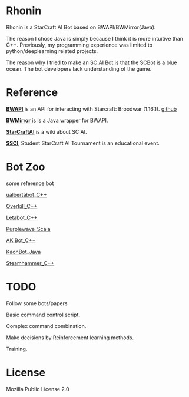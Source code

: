 # Rhonin
Rhonin is a StarCraft AI Bot based on BWAPI/BWMirror(Java).

The reason I chose Java is simply because I think it is more intuitive than C++. Previously, my programming experience was limited to python/deeplearning related projects.

The reason why I tried to make an SC AI Bot is that the SCBot is a blue ocean. The bot developers lack understanding of the game.

# Reference
<b>[BWAPI](https://bwapi.github.io/)</b> is an API for interacting with Starcraft: Broodwar (1.16.1). [github](https://github.com/bwapi/bwapi)

<b>[BWMirror](http://bwmirror.jurenka.sk/)</b> is  is a Java wrapper for BWAPI. 


<b>[StarCraftAI](http://www.starcraftai.com/wiki/Main_Page)</b> is a wiki about SC AI.

<b>[SSCI](https://sscaitournament.com/)</b>, Student StarCraft AI Tournament is an educational event. 

# Bot Zoo
some reference bot

[ualbertabot_C++](https://github.com/davechurchill/ualbertabot)

[Overkill_C++](https://github.com/sijiaxu/Overkill)

[Letabot_C++](https://github.com/MartinRooijackers/LetaBot)

[Purplewave_Scala](https://github.com/dgant/PurpleWave)

[AK Bot_C++](https://github.com/kant2002/ualbertabot)

[KaonBot_Java](https://github.com/m-khan/KaonBot)

[Steamhammer_C++](http://satirist.org/ai/starcraft/steamhammer/)

# TODO

Follow some bots/papers

Basic command control script.

Complex command combination.

Make decisions by Reinforcement learning methods.

Training.

# License

Mozilla Public License 2.0





